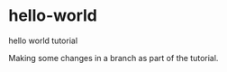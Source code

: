 hello-world
===========

hello world tutorial

Making some changes in a branch as part of the tutorial.

